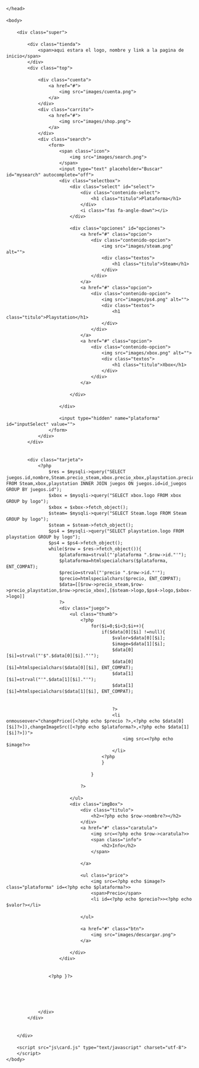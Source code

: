 <!doctype html>

<?php include("database\db.php")?>
<html lang="en">
    <head>
        <meta charset="UTF-8">
        <meta name="viewport" content="width=device-width, initial-scale=1.0">
        <title>Tienda</title>
        <script src="https://cdn.jsdelivr.net/npm/jquery@3.6.0/dist/jquery.min.js"></script>
        <link href="css\card.css" rel="stylesheet">

        
    </head>

    <body>
        
        <div class="super">

            <div class="tienda">
                <span>aqui estara el logo, nombre y link a la pagina de inicio</span>
            </div>
            <div class="top">

                <div class="cuenta">
                    <a href="#">
                        <img src="images/cuenta.png">
                    </a>
                </div>
                <div class="carrito">
                    <a href="#">
                        <img src="images/shop.png">
                    </a>    
                </div>
                <div class="search">
                    <form>
                        <span class="icon">
                            <img src="images/search.png">
                        </span>
                        <input type="text" placeholder="Buscar" id="mysearch" autocomplete="off">
                        <div class="selectbox">
                            <div class="select" id="select">
                                <div class="contenido-select">
                                    <h1 class="titulo">Plataforma</h1>
                                </div>
                                <i class="fas fa-angle-down"></i>
                            </div>
            
                            <div class="opciones" id="opciones">
                                <a href="#" class="opcion">
                                    <div class="contenido-opcion">
                                        <img src="images/steam.png" alt="">
                                        <div class="textos">
                                            <h1 class="titulo">Steam</h1>
                                        </div>
                                    </div>
                                </a>
                                <a href="#" class="opcion">
                                    <div class="contenido-opcion">
                                        <img src="images/ps4.png" alt="">
                                        <div class="textos">
                                            <h1 class="titulo">Playstation</h1>
                                        </div>
                                    </div>
                                </a>
                                <a href="#" class="opcion">
                                    <div class="contenido-opcion">
                                        <img src="images/xbox.png" alt="">
                                        <div class="textos">
                                            <h1 class="titulo">Xbox</h1>
                                        </div>
                                    </div>
                                </a>
    
                            </div>
                            
                        </div>
            
                        <input type="hidden" name="plataforma" id="inputSelect" value="">
                    </form>
                </div>
            </div>

   
            <div class="tarjeta">
                <?php 
                    $res = $mysqli->query("SELECT juegos.id,nombre,Steam.precio_steam,xbox.precio_xbox,playstation.precio_playstation,caratula FROM Steam,xbox,playstation INNER JOIN juegos ON juegos.id=id_juegos GROUP BY juegos.id");
                    $xbox = $mysqli->query("SELECT xbox.logo FROM xbox GROUP by logo");
                    $xbox = $xbox->fetch_object();
                    $steam= $mysqli->query("SELECT Steam.logo FROM Steam GROUP by logo");
                    $steam = $steam->fetch_object();
                    $ps4 = $mysqli->query("SELECT playstation.logo FROM playstation GROUP by logo");
                    $ps4 = $ps4->fetch_object();
                    while($row = $res->fetch_object()){
                        $plataforma=strval("'plataforma ".$row->id."'");
                        $plataforma=htmlspecialchars($plataforma, ENT_COMPAT);
                        $precio=strval("'precio ".$row->id."'");
                        $precio=htmlspecialchars($precio, ENT_COMPAT);
                        $data=[[$row->precio_steam,$row->precio_playstation,$row->precio_xbox],[$steam->logo,$ps4->logo,$xbox->logo]]
                        ?>
                        <div class="juego">
                            <ul class="thumb">
                                <?php 
                                    for($i=0;$i<3;$i++){
                                        if($data[0][$i] !=null){
                                            $valor=$data[0][$i];
                                            $image=$data[1][$i];
                                            $data[0][$i]=strval("'$".$data[0][$i]."'");
                                            $data[0][$i]=htmlspecialchars($data[0][$i], ENT_COMPAT);
                                            $data[1][$i]=strval("'".$data[1][$i]."'");
                                            $data[1][$i]=htmlspecialchars($data[1][$i], ENT_COMPAT);
                                            

                                            ?>
                                            <li onmouseover="changePrice([<?php echo $precio ?>,<?php echo $data[0][$i]?>]),changeImageSrc([<?php echo $plataforma?>,<?php echo $data[1][$i]?>])">
                                                <img src=<?php echo $image?>>
                                            </li>
                                        <?php
                                        }
                                        
                                    }
                                
                                ?>

                            </ul>
                            <div class="imgBox">
                                <div class="titulo">
                                    <h2><?php echo $row->nombre?></h2>
                                </div>
                                <a href="#" class="caratula">
                                    <img src=<?php echo $row->caratula?>>
                                    <span class="info">
                                        <h2>Info</h2>
                                    </span>
                                    
                                </a>

                                <ul class="price">
                                    <img src=<?php echo $image?> class="plataforma" id=<?php echo $plataforma?>>
                                    <span>Precio</span>
                                    <li id=<?php echo $precio?>><?php echo $valor?></li>

                                </ul>

                                <a href="#" class="btn">
                                    <img src="images/descargar.png">
                                </a>
                                
                            </div>
                        </div>


                    <?php }?>




                
                </div>
            </div>

            
        </div>

        <script src="js\card.js" type="text/javascript" charset="utf-8">
        </script>
    </body>
</html>

